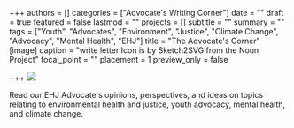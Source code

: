 +++
authors = []
categories = ["Advocate's Writing Corner"]
date = ""
draft = true
featured = false
lastmod = ""
projects = []
subtitle = ""
summary = ""
tags = ["Youth", "Advocates", "Environment", "Justice", "Climate Change", "Advocacy", "Mental Health", "EHJ"]
title = "The Advocate's Corner"
[image]
caption = "write letter Icon is by Sketch2SVG from the Noun Project"
focal_point = ""
placement = 1
preview_only = false

+++
![](/uploads/ehj-noun_write-letter_small.png)

Read our EHJ Advocate's opinions, perspectives, and ideas on topics relating to environmental health and justice, youth advocacy, mental health, and climate change.